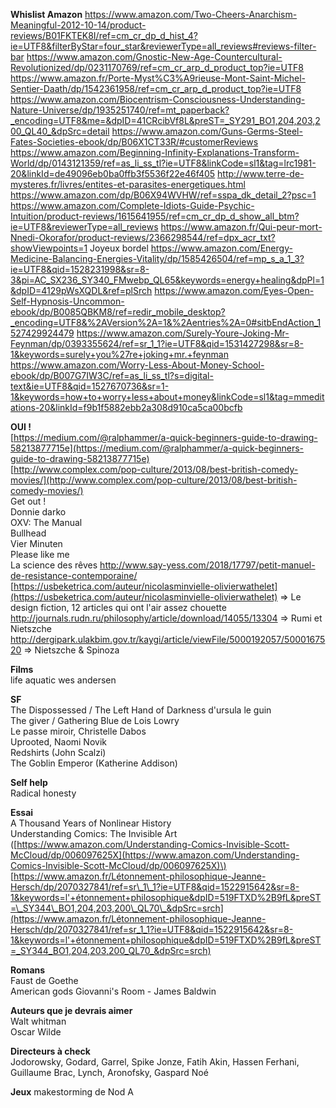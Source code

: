 **Whislist Amazon**
https://www.amazon.com/Two-Cheers-Anarchism-Meaningful-2012-10-14/product-reviews/B01FKTEK8I/ref=cm_cr_dp_d_hist_4?ie=UTF8&filterByStar=four_star&reviewerType=all_reviews#reviews-filter-bar
https://www.amazon.com/Gnostic-New-Age-Countercultural-Revolutionized/dp/0231170769/ref=cm_cr_arp_d_product_top?ie=UTF8
https://www.amazon.fr/Porte-Myst%C3%A9rieuse-Mont-Saint-Michel-Sentier-Daath/dp/1542361958/ref=cm_cr_arp_d_product_top?ie=UTF8
https://www.amazon.com/Biocentrism-Consciousness-Understanding-Nature-Universe/dp/1935251740/ref=mt_paperback?_encoding=UTF8&me=&dpID=41CRcibVf8L&preST=_SY291_BO1,204,203,200_QL40_&dpSrc=detail
https://www.amazon.com/Guns-Germs-Steel-Fates-Societies-ebook/dp/B06X1CT33R/#customerReviews
https://www.amazon.com/Beginning-Infinity-Explanations-Transform-World/dp/0143121359/ref=as_li_ss_tl?ie=UTF8&linkCode=sl1&tag=lrc1981-20&linkId=de49096eb0ba0ffb3f5536f22e46f405
http://www.terre-de-mysteres.fr/livres/entites-et-parasites-energetiques.html
https://www.amazon.com/dp/B06X94WVHW/ref=sspa_dk_detail_2?psc=1
https://www.amazon.com/Complete-Idiots-Guide-Psychic-Intuition/product-reviews/1615641955/ref=cm_cr_dp_d_show_all_btm?ie=UTF8&reviewerType=all_reviews
https://www.amazon.fr/Qui-peur-mort-Nnedi-Okorafor/product-reviews/2366298544/ref=dpx_acr_txt?showViewpoints=1
Joyeux bordel
https://www.amazon.com/Energy-Medicine-Balancing-Energies-Vitality/dp/1585426504/ref=mp_s_a_1_3?ie=UTF8&qid=1528231998&sr=8-3&pi=AC_SX236_SY340_FMwebp_QL65&keywords=energy+healing&dpPl=1&dpID=4129pWsXQDL&ref=plSrch
https://www.amazon.com/Eyes-Open-Self-Hypnosis-Uncommon-ebook/dp/B0085QBKM8/ref=redir_mobile_desktop?_encoding=UTF8&%2AVersion%2A=1&%2Aentries%2A=0#sitbEndAction_1527429924479
https://www.amazon.com/Surely-Youre-Joking-Mr-Feynman/dp/0393355624/ref=sr_1_1?ie=UTF8&qid=1531427298&sr=8-1&keywords=surely+you%27re+joking+mr.+feynman
https://www.amazon.com/Worry-Less-About-Money-School-ebook/dp/B007G7IW3C/ref=as_li_ss_tl?s=digital-text&ie=UTF8&qid=1527670736&sr=1-1&keywords=how+to+worry+less+about+money&linkCode=sl1&tag=mmeditations-20&linkId=f9b1f5882ebb2a308d910ca5ca00bcfb

**OUI !**  
[https://medium.com/@ralphammer/a-quick-beginners-guide-to-drawing-58213877715e](https://medium.com/@ralphammer/a-quick-beginners-guide-to-drawing-58213877715e)  
[http://www.complex.com/pop-culture/2013/08/best-british-comedy-movies/](http://www.complex.com/pop-culture/2013/08/best-british-comedy-movies/)  
Get out !  
Donnie darko  
OXV: The Manual  
Bullhead  
Vier Minuten  
Please like me  
La science des rêves
http://www.say-yess.com/2018/17797/petit-manuel-de-resistance-contemporaine/
[https://usbeketrica.com/auteur/nicolasminvielle-olivierwathelet](https://usbeketrica.com/auteur/nicolasminvielle-olivierwathelet) =&gt; Le design fiction, 12 articles qui ont l'air assez chouette  
http://journals.rudn.ru/philosophy/article/download/14055/13304 =&gt; Rumi et Nietszche  
http://dergipark.ulakbim.gov.tr/kaygi/article/viewFile/5000192057/5000167520 =&gt; Nietszche & Spinoza


**Films**  
life aquatic wes andersen

**SF**  
The Dispossessed / The Left Hand of Darkness d'ursula le guin  
The giver / Gathering Blue de Lois Lowry  
Le passe miroir, Christelle Dabos  
Uprooted, Naomi Novik  
Redshirts \(John Scalzi\)  
The Goblin Emperor \(Katherine Addison\)

**Self help**  
Radical honesty

**Essai**  
A Thousand Years of Nonlinear History  
Understanding Comics: The Invisible Art \([https://www.amazon.com/Understanding-Comics-Invisible-Scott-McCloud/dp/006097625X](https://www.amazon.com/Understanding-Comics-Invisible-Scott-McCloud/dp/006097625X)\)  
[https://www.amazon.fr/Létonnement-philosophique-Jeanne-Hersch/dp/2070327841/ref=sr\_1\_1?ie=UTF8&qid=1522915642&sr=8-1&keywords=l'+étonnement+philosophique&dpID=519FTXD%2B9fL&preST=\_SY344\_BO1,204,203,200\_QL70\_&dpSrc=srch](https://www.amazon.fr/Létonnement-philosophique-Jeanne-Hersch/dp/2070327841/ref=sr_1_1?ie=UTF8&qid=1522915642&sr=8-1&keywords=l'+étonnement+philosophique&dpID=519FTXD%2B9fL&preST=_SY344_BO1,204,203,200_QL70_&dpSrc=srch)

**Romans**  
Faust de Goethe  
American gods
Giovanni's Room - James Baldwin

**Auteurs que je devrais aimer**  
Walt whitman  
Oscar Wilde

**Directeurs à check**  
Jodorowsky, Godard, Garrel, Spike Jonze, Fatih Akin, Hassen Ferhani, Guillaume Brac, Lynch, Aronofsky, Gaspard Noé

**Jeux**
makestorming de Nod A
